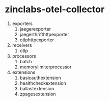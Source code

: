 # zinclabs-otel-collector

1. exporters
    1. jaegerexporter
    1. jaegerthrifthttpexporter
    1. otlphttpexporter
1. receivers
    1. otlp
1. processors
    1. batch
    1. memorylimiterprocessor
1. extensions
    1. basicauthextension
    1. healthcheckextension
    1. ballastextension
    1. zpagesextension


